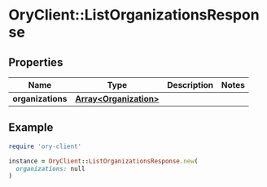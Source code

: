 # OryClient::ListOrganizationsResponse

## Properties

| Name | Type | Description | Notes |
| ---- | ---- | ----------- | ----- |
| **organizations** | [**Array&lt;Organization&gt;**](Organization.md) |  |  |

## Example

```ruby
require 'ory-client'

instance = OryClient::ListOrganizationsResponse.new(
  organizations: null
)
```

